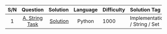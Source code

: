| S/N | Question  | Solution  | Language  | Difficulty  | Solution Tag |
|:----:|:------------------------------------------:|----------------------:|:-----------:|:------------|:------------|
| 1   | [A. String Task](https://codeforces.com/contest/118/problem/A)  | [Solution](https://github.com/Oyebamiji-Micheal/Codeforces/blob/master/Solutions/A.%20String%20Task.py) | Python  | 1000  | Implementation / String / Set
